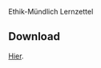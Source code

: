 
Ethik-Mündlich Lernzettel

## Download
<a href="https://github.com/OfflineBot/ethik-abi/raw/main/main.pdf" download>Hier</a>.
